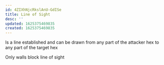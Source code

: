 ```yaml
---
id: 4ZIXhNjcRkslAnU-GdISe
title: Line of Sight
desc: ''
updated: 1625375469835
created: 1625375469835
---
```


Is a line established and can be drawn from any part of the attacker hex to any part of the target hex

Only walls block line of sight
